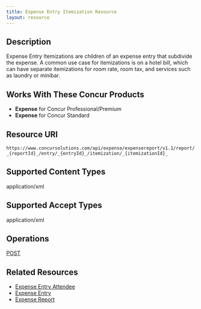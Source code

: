 ```yaml
---
title: Expense Entry Itemization Resource 
layout: resource
---
```






## Description
Expense Entry Itemizations are children of an expense entry that subdivide the expense. A common use case for itemizations is on a hotel bill, which can have separate itemizations for room rate, room tax, and services such as laundry or minibar.

## Works With These Concur Products
* **Expense** for Concur Professional/Premium
* **Expense** for Concur Standard

## Resource URI
`https://www.concursolutions.com/api/expense/expensereport/v1.1/report/_{reportId}_/entry/_{entryId}_/itemization/_{itemizationId}_`

## Supported Content Types
application/xml

## Supported Accept Types
application/xml

## Operations
[POST][1]

## Related Resources
* [Expense Entry Attendee][2]
* [Expense Entry][3]
* [Expense Report][4]



[1]: https://developer.concur.com/expense-report/expense-entry-itemization-resource/expense-entry-itemization-resource-post
[2]: https://developer.concur.com/expense-report/expense-entry-attendee-resource
[3]: https://developer.concur.com/expense-report/expense-entry-resource
[4]: https://developer.concur.com/expense-report/expense-report-resource
